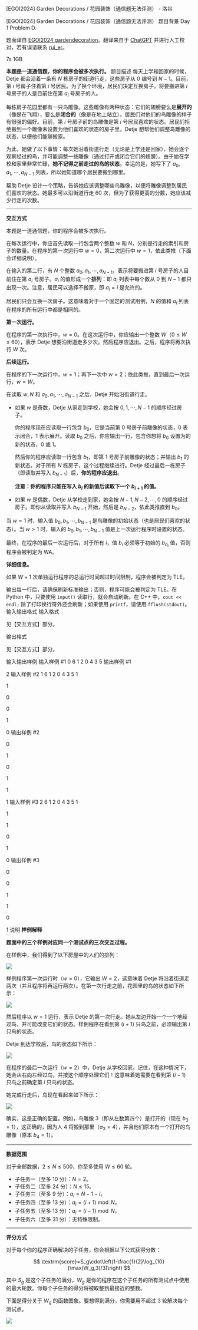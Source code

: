 



[EGOI2024] Garden Decorations / 花园装饰（通信题无法评测） - 洛谷














[EGOI2024] Garden Decorations / 花园装饰（通信题无法评测）
题目背景
Day 1 Problem D.

题面译自 [EGOI2024 gardendecoration](https://wiki.egoi2024.nl/tasks/gardendecoration/statement-isc.pdf)。翻译来自于 [ChatGPT](https://chatgpt.com/) 并进行人工校对，若有误请联系 [rui_er](https://www.luogu.com.cn/user/122461)。

7s 1GB

**本题是一道通信题，你的程序会被多次执行。**
题目描述
每天上学和回家的时候，Detje 都会沿着一条有 $N$ 栋房子的街道行走，这些房子从 $0$ 编号到 $N - 1$。目前，第 $i$ 号房子住着第 $i$ 号居民。为了换个环境，居民们决定互换房子。将要搬进第 $i$ 号房子的人是目前住在第 $a_i$ 号房子的人。

每栋房子花园里都有一只鸟雕像。这些雕像有两种状态：它们的翅膀要么是**展开的**（像是在飞翔），要么是**闭合的**（像是在地上站立）。居民们对他们的鸟雕像的样子有很强的偏好。目前，第 $i$ 号房子前的鸟雕像是第 $i$ 号居民喜欢的状态。居民们拒绝搬到一个雕像未设置为他们喜欢的状态的房子里。Detje 想帮他们调整鸟雕像的状态，以便他们能够搬家。

为此，她做了以下事情：每次她沿着街道行走（无论是上学还是回家），她会逐个观察经过的鸟，并可能调整一些雕像（通过打开或闭合它们的翅膀）。由于她在学校和家里非常忙碌，**她不记得之前走过的鸟的状态**。幸运的是，她写下了 $a_0,a_1,\cdots,a_{N-1}$ 列表，所以她知道哪个居民要搬到哪里。

帮助 Detje 设计一个策略，告诉她应该调整哪些鸟雕像，以便将雕像调整到居民们喜欢的状态。她最多可以沿街道行走 60 次，但为了获得更高的分数，她应该减少行走的次数。

---

**交互方式**

本题是一道通信题，你的程序会被多次执行。

在每次运行中，你应首先读取一行包含两个整数 $w$ 和 $N$，分别是行走的索引和房子的数量。在程序的第一次运行中 $w = 0$，第二次运行中 $w = 1$，依此类推（下面会详细说明）。

在输入的第二行，有 $N$ 个整数 $a_0,a_1,\cdots,a_{N-1}$，表示将要搬进第 $i$ 号房子的人目前住在第 $a_i$ 号房子。$a_i$ 的值形成一个**排列**：即 $a_i$ 列表中每个数从 $0$ 到 $N - 1$ 都只出现一次。注意，居民可以选择不搬家，即 $a_i = i$ 是允许的。

居民们只会互换一次房子。这意味着对于一个固定的测试用例，$N$ 的值和 $a_i$ 列表在程序的所有运行中都是相同的。

**第一次运行。**

在程序的第一次执行中，$w = 0$。在这次运行中，你应输出一个整数 $W$（$0 \le W \le 60$），表示 Detje 想要沿街道走多少次。然后程序应退出。之后，程序将再次执行 $W$ 次。

**后续运行。**

在程序的下一次运行中，$w = 1$；再下一次中 $w = 2$；依此类推，直到最后一次运行，$w = W$。

在读取 $w, N$ 和 $a_0,a_1,\cdots,a_{N-1}$ 之后，Detje 开始沿街道行走。

- 如果 $w$ 是奇数，Detje 从家走到学校，她会按 $0, 1,\cdots, N - 1$ 的顺序经过房子。

    你的程序现在应读取一行包含 $b_0$，它是当前第 $0$ 号房子前雕像的状态，$0$ 表示闭合，$1$ 表示展开。读取 $b_0$ 之后，你应输出一行，包含你想将 $b_0$ 设置为的新的状态，$0$ 或 $1$。

    然后你的程序应读取一行包含 $b_1$，即第 $1$ 号房子前雕像的状态；并输出 $b_1$ 的新状态。对于所有 $N$ 栋房子，这个过程继续进行。Detje 经过最后一栋房子（即读取并写入 $b_{N-1}$）后，**你的程序应退出**。
    
    **注意：你的程序只能在写入 $b_i$ 的新值后读取下一个 $b_{i+1}$ 的值。**
- 如果 $w$ 是偶数，Detje 从学校走到家，她会按 $N - 1, N - 2,\cdots, 0$ 的顺序经过房子。即你从读取并写入 $b_{N-1}$ 开始，然后是 $b_{N-2}$，依此类推直到 $b_0$。

当 $w = 1$ 时，输入值 $b_0,b_1,\cdots,b_{N-1}$ 是鸟雕像的初始状态（也是居民们喜欢的状态）。当 $w > 1$ 时，输入的 $b_0,b_1,\cdots,b_{N-1}$ 值是上一次运行程序时设置的状态。

最终，在程序的最后一次运行后，对于所有 $i$，值 $b_i$ 必须等于初始的 $b_{a_i}$ 值，否则程序会被判定为 WA。

**详细信息。**

如果 $W + 1$ 次单独运行程序的总运行时间超过时间限制，程序会被判定为 TLE。

输出每一行后，请确保刷新标准输出；否则，程序可能会被判定为 TLE。在 Python 中，只要使用 `input()` 读取行，就会自动刷新。在 C++ 中，`cout << endl;` 除了打印换行符外还会刷新；如果使用 `printf`，请使用 `fflush(stdout)`。
输入输出格式
输入格式

见【交互方式】部分。


输出格式

见【交互方式】部分。


输入输出样例
输入样例 #1
0 6
1 2 0 4 3 5
输出样例 #1


2
输入样例 #2
1 6
1 2 0 4 3 5
1

1

0

0

1

0
输出样例 #2



0

1

0

1

1

1
输入样例 #3
2 6
1 2 0 4 3 5
1

1

1

0

1

0
输出样例 #3



0

0

1

1

0

1
说明
**样例解释**

**题面中的三个样例对应同一个测试点的三次交互过程。**

在样例中，我们得到了以下房屋中的人们的排列：

![](https://cdn.luogu.com.cn/upload/image_hosting/z7bnmbij.png)

样例程序第一次运行时（$w = 0$），它输出 $W = 2$，这意味着 Detje 将沿着街道走两次（并且程序将再运行两次）。在第一次行走之前，花园里的鸟的状态如下所示：

![](https://cdn.luogu.com.cn/upload/image_hosting/m59wf0qh.png)

然后程序以 $w = 1$ 运行，表示 Detje 的第一次行走。她从左边开始一个一个地经过鸟，并可能改变它们的状态。样例程序在看到第 $(i + 1)$ 只鸟之前，必须输出第 $i$ 只鸟的状态。

Detje 到达学校后，鸟的状态如下所示：

![](https://cdn.luogu.com.cn/upload/image_hosting/6jjpss3s.png)

在程序的最后一次运行（$w = 2$）中，Detje 从学校回家。记住，在这种情况下，她会从右向左经过鸟，并按这个顺序处理它们！这意味着她需要在看到第 $(i - 1)$ 只鸟之前确定第 $i$ 只鸟的状态。

她完成行走后，鸟现在看起来如下所示：

![](https://cdn.luogu.com.cn/upload/image_hosting/8s4su46o.png)

确实，这是正确的配置。例如，鸟雕像 $3$（即从左数第四个）是打开的（现在 $b_3 = 1$），这正确的，因为人 $4$ 将搬到那里（$a_3 = 4$），并且他们原本有一个打开的鸟雕像（原本 $b_4 = 1$）。

---

**数据范围**

对于全部数据，$2\le N\le 500$，你至多使用 $W\le 60$ 轮。

- 子任务一（至多 $10$ 分）：$N=2$。
- 子任务二（至多 $24$ 分）：$N\le 15$。
- 子任务三（至多 $9$ 分）：$a_i=N-1-i$。
- 子任务四（至多 $13$ 分）：$a_i=(i+1)\bmod N$。
- 子任务五（至多 $13$ 分）：$a_i=(i-1)\bmod N$。
- 子任务六（至多 $31$ 分）：无特殊限制。

---

**评分方式**

对于每个你的程序正确解决的子任务，你会根据以下公式获得分数：

$$
\textrm{score}=S_g\cdot\left(1-\frac{1}{2}\log_{10}(\max(W_g,3)/3)\right)
$$

其中 $S_g$ 是这个子任务的满分，$W_g$ 是你的程序在这个子任务的所有测试点中使用的最大轮数。你每个子任务的得分将被取整到最接近的整数。

下面是得分关于 $W_g$ 的函数图象。要想得到满分，你需要用不超过 $3$ 轮解决每个测试点。

![](https://cdn.luogu.com.cn/upload/image_hosting/wnbfw9m3.png)






